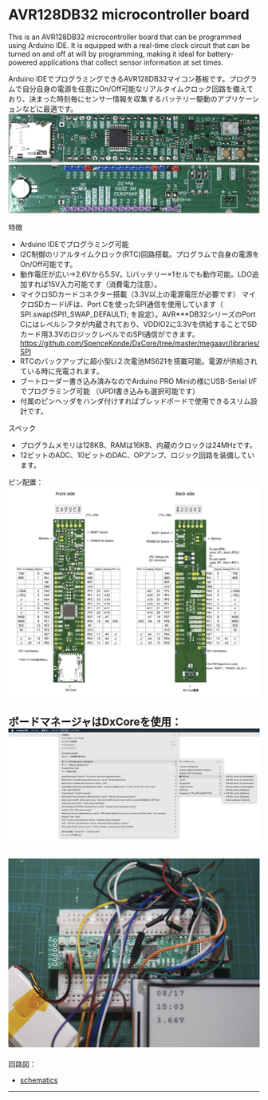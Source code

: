 # AVR128DB32 microcontroller board

This is an AVR128DB32 microcontroller board that can be programmed using Arduino IDE. It is equipped with a real-time clock circuit that can be turned on and off at will by programming, making it ideal for battery-powered applications that collect sensor information at set times.

Arduino IDEでプログラミングできるAVR128DB32マイコン基板です。プログラムで自分自身の電源を任意にOn/Off可能なリアルタイムクロック回路を備えており、決まった時刻毎にセンサー情報を収集するバッテリー駆動のアプリケーションなどに最適です。
![image](image/a01.JPG)  
![image](image/a02.JPG)  

特徴
- Arduino IDEでプログラミング可能
- I2C制御のリアルタイムクロック(RTC)回路搭載。プログラムで自身の電源をOn/Off可能です。
- 動作電圧が広い→2.6Vから5.5V。Liバッテリー×1セルでも動作可能。LDO追加すれば15V入力可能です（消費電力注意）。
- マイクロSDカードコネクター搭載（3.3V以上の電源電圧が必要です）
  マイクロSDカードI/Fは、Port Cを使ったSPI通信を使用しています（ SPI.swap(SPI1_SWAP_DEFAULT); を設定）。AVR***DB32シリーズのPort Cにはレベルシフタが内蔵されており、VDDIO2に3.3Vを供給することでSDカード用3.3VのロジックレベルでのSPI通信ができます。
  https://github.com/SpenceKonde/DxCore/tree/master/megaavr/libraries/SPI
- RTCのバックアップに超小型Li２次電池MS621を搭載可能。電源が供給されている時に充電されます。
- ブートローダー書き込み済みなのでArduino PRO Miniの様にUSB-Serial I/Fでプログラミング可能
  （UPDI書き込みも選択可能です）
- 付属のピンヘッダをハンダ付けすればブレッドボードで使用できるスリム設計です。

スペック
- プログラムメモリは128KB、RAMは16KB、内蔵のクロックは24MHzです。
- 12ビットのADC、10ビットのDAC、OPアンプ、ロジック回路を装備しています。

ピン配置：
![image](image/AVR128DB32.png)  

ボードマネージャはDxCoreを使用：
![image](image/ArduinoSettings.png)
---
![image](image/a03.JPG) 
---
回路図：
* [schematics](schematics/AVRT_2.pdf)


---
